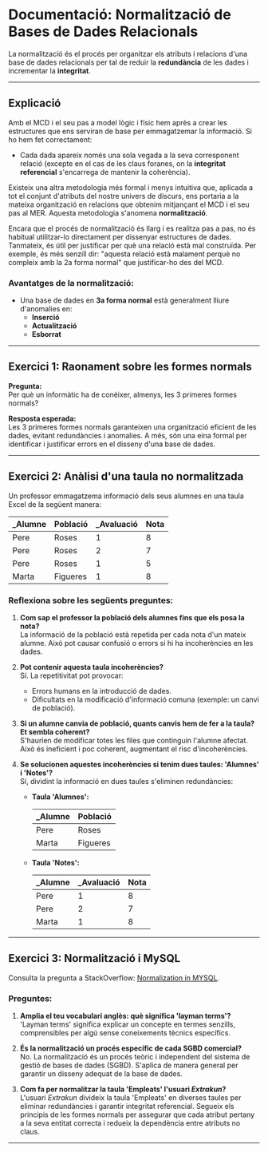 
# Documentació: Normalització de Bases de Dades Relacionals

La normalització és el procés per organitzar els atributs i relacions d'una base de dades relacionals per tal de reduir la **redundància** de les dades i incrementar la **integritat**.

---

## **Explicació**

Amb el MCD i el seu pas a model lògic i físic hem après a crear les estructures que ens serviran de base per emmagatzemar la informació. Si ho hem fet correctament:

- Cada dada apareix només una sola vegada a la seva corresponent relació (excepte en el cas de les claus foranes, on la **integritat referencial** s'encarrega de mantenir la coherència).

Existeix una altra metodologia més formal i menys intuitiva que, aplicada a tot el conjunt d'atributs del nostre univers de discurs, ens portaria a la mateixa organització en relacions que obtenim mitjançant el MCD i el seu pas al MER. Aquesta metodologia s'anomena **normalització**.

Encara que el procés de normalització és llarg i es realitza pas a pas, no és habitual utilitzar-lo directament per dissenyar estructures de dades. Tanmateix, és útil per justificar per què una relació està mal construïda. Per exemple, és més senzill dir: "aquesta relació està malament perquè no compleix amb la 2a forma normal" que justificar-ho des del MCD.

### Avantatges de la normalització:
- Una base de dades en **3a forma normal** està generalment lliure d'anomalies en:
  - **Inserció**
  - **Actualització**
  - **Esborrat**

---

## **Exercici 1: Raonament sobre les formes normals**

**Pregunta:**  
Per què un informàtic ha de conèixer, almenys, les 3 primeres formes normals?

**Resposta esperada:**  
Les 3 primeres formes normals garanteixen una organització eficient de les dades, evitant redundàncies i anomalies. A més, són una eina formal per identificar i justificar errors en el disseny d'una base de dades.

---

## **Exercici 2: Anàlisi d'una taula no normalitzada**

Un professor emmagatzema informació dels seus alumnes en una taula Excel de la següent manera:

| _Alumne | Població  | _Avaluació | Nota |
|--------|-----------|-----------|------|
| Pere   | Roses     | 1         | 8    |
| Pere   | Roses     | 2         | 7    |
| Pere   | Roses     | 1         | 5    |
| Marta  | Figueres  | 1         | 8    |


### Reflexiona sobre les següents preguntes:

1. **Com sap el professor la població dels alumnes fins que els posa la nota?**  
   La informació de la població està repetida per cada nota d'un mateix alumne. Això pot causar confusió o errors si hi ha incoherències en les dades.

2. **Pot contenir aquesta taula incoherències?**  
   Sí. La repetitivitat pot provocar:
   - Errors humans en la introducció de dades.
   - Dificultats en la modificació d'informació comuna (exemple: un canvi de població).

3. **Si un alumne canvia de població, quants canvis hem de fer a la taula? Et sembla coherent?**  
   S'haurien de modificar totes les files que continguin l'alumne afectat. Això és ineficient i poc coherent, augmentant el risc d'incoherències.

4. **Se solucionen aquestes incoherències si tenim dues taules: 'Alumnes' i 'Notes'?**  
   Sí, dividint la informació en dues taules s'eliminen redundàncies:

   - **Taula 'Alumnes':**

     | _Alumne | Població  |
     |--------|-----------|
     | Pere   | Roses     |
     | Marta  | Figueres  |

   - **Taula 'Notes':**

     | _Alumne | _Avaluació | Nota |
     |--------|-----------|------|
     | Pere   | 1         | 8    |
     | Pere   | 2         | 7    |
     | Marta  | 1         | 8    |

---

## **Exercici 3: Normalització i MySQL**

Consulta la pregunta a StackOverflow: [Normalization in MYSQL](http://stackoverflow.com/questions/1258743/normalization-in-mysql).

### Preguntes:

1. **Amplia el teu vocabulari anglès: què significa 'layman terms'?**  
   'Layman terms' significa explicar un concepte en termes senzills, comprensibles per algú sense coneixements tècnics específics.

2. **És la normalització un procés específic de cada SGBD comercial?**  
   No. La normalització és un procés teòric i independent del sistema de gestió de bases de dades (SGBD). S'aplica de manera general per garantir un disseny adequat de la base de dades.

3. **Com fa per normalitzar la taula 'Empleats' l'usuari *Extrakun*?**  
   L'usuari *Extrakun* divideix la taula 'Empleats' en diverses taules per eliminar redundàncies i garantir integritat referencial. Segueix els principis de les formes normals per assegurar que cada atribut pertany a la seva entitat correcta i redueix la dependència entre atributs no claus.

---
